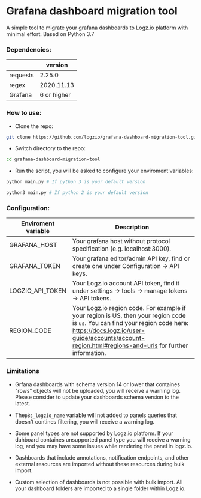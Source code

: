 # Grafana dashboard migration tool
A simple tool to migrate your grafana dashboards to Logz.io platform with minimal effort. Based on Python 3.7

### Dependencies:
|  | version |
|---|---|
|requests|2.25.0|
|regex|2020.11.13|
|Grafana|6 or higher|

### How to use:
* Clone the repo:
``` bash
git clone https://github.com/logzio/grafana-dashboard-migration-tool.git
```
* Switch directory to the repo:
```bash
cd grafana-dashboard-migration-tool
```
* Run the script, you will be asked to configure your enviroment variables:
```bash
python main.py # If python 3 is your default version
```
```bash
python3 main.py # If python 2 is your default version
```

### Configuration:
| Enviroment variable | Description |
|---|---|
| GRAFANA_HOST | Your grafana host without protocol specification (e.g. localhost:3000). |
| GRAFANA_TOKEN | Your grafana editor/admin API key, find or create one under Configuration -> API keys. |
| LOGZIO_API_TOKEN | Your Logz.io account API token, find it under settings -> tools -> manage tokens -> API tokens. |
| REGION_CODE | Your Logz.io region code. For example if your region is US, then your region code is `us`. You can find your region code here: https://docs.logz.io/user-guide/accounts/account-region.html#regions-and-urls for further information. |

### Limitations
* Grfana dashboards with schema version 14 or lower that containes "rows" objects will not be uploaded, you will receive a warning log. Please consider to update your dashboards schema version to the latest.

* The`p8s_logzio_name` variable will not added to panels queries that doesn't contines filtering, you will receive a warning log.
* Some panel types are not supported by Logz.io platform. If your dahboard containes unsupported panel type you will receive a warning log, and you may have some issues while rendering the panel in logz.io.

* Dashboards that include annotations, notification endpoints, and other external resources are imported without these resources during bulk import.

* Custom selection of dashboards is not possible with bulk import. All your dashboard folders are imported to a single folder within Logz.io.
